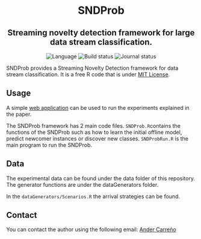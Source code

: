 <h1 align="center">SNDProb</h1>
<h2 align="center">Streaming novelty detection framework for large data stream classification.</h2>

<p align="center">
  <img src="https://img.shields.io/static/v1?label=Language&message=R&color=green&style=plastic&logo=R" alt="Language">
  <img src="https://img.shields.io/badge/Code-Completed-Green?style=plastic" alt="Build status"/>
  <img src="https://img.shields.io/badge/Journal-Under_Revision-blue?style=plastic" alt="Journal status"/>
</p>


SNDProb provides a Streaming Novelty Detection framework for data stream classification. It is a free R code that is under [MIT License](https://github.com/andercarreno/SNDProb/blob/master/LICENSE).

## Usage
A simple [web application](https://andercarreno.shinyapps.io/SNDProb) can be used to run the experiments explained in the paper.

The SNDProb framework has 2 main code files. ```SNDProb.R```contains the functions of the SNDProb such as how to learn the initial offline model, predict newcomer instances or discover new classes. ```SNDProbRun.R``` is the main program to run the SNDProb.

## Data
The experimental data can be found under the data folder of this repository. The generator functions are under the dataGenerators folder.

In the ```dataGenerators/Scenarios.R``` the arrival strategies can be found.

## Contact
You can contact the author using the following email:
[Ander Carreño](mailto:andercarreno@ehu.eus?subject=[SNDProb]%20Information%20About%20Code)

